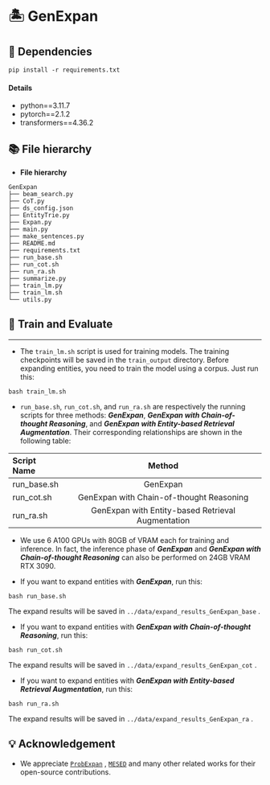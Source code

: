 # 🏝️ GenExpan



## 🔬 Dependencies

```shell
pip install -r requirements.txt
```

#### Details

- python==3.11.7
- pytorch==2.1.2
- transformers==4.36.2

## 📚 File hierarchy

- **File hierarchy**

```
GenExpan
├── beam_search.py
├── CoT.py
├── ds_config.json
├── EntityTrie.py
├── Expan.py
├── main.py
├── make_sentences.py
├── README.md
├── requirements.txt
├── run_base.sh
├── run_cot.sh
├── run_ra.sh
├── summarize.py
├── train_lm.py
├── train_lm.sh
└── utils.py

```



## 🚀 Train and Evaluate

---

- The `train_lm.sh` script is used for training models. The training checkpoints will be saved in the `train_output` directory. Before expanding entities, you need to train the model using a corpus. Just run this:

```shell
bash train_lm.sh
```



- `run_base.sh`, `run_cot.sh`, and `run_ra.sh` are respectively the running scripts for three methods: ***GenExpan***, ***GenExpan with Chain-of-thought Reasoning***, and ***GenExpan with Entity-based Retrieval Augmentation***. Their corresponding relationships are shown in the following table:

| Script Name |                      Method                       |
| :---------- | :-----------------------------------------------: |
| run_base.sh |                     GenExpan                      |
| run_cot.sh  |     GenExpan with Chain-of-thought Reasoning      |
| run_ra.sh   | GenExpan with Entity-based Retrieval Augmentation |



- We use 6 A100 GPUs with 80GB of VRAM each for training and inference. In fact, the inference phase of  ***GenExpan*** and ***GenExpan with Chain-of-thought Reasoning*** can also be performed on 24GB VRAM RTX 3090.



- If you want to expand entities with ***GenExpan***, run this:

```shell
bash run_base.sh
```

The expand results will be saved in `../data/expand_results_GenExpan_base` .



- If you want to expand entities with ***GenExpan with Chain-of-thought Reasoning***, run this:

```shell
bash run_cot.sh
```

The expand results will be saved in `../data/expand_results_GenExpan_cot` .



- If you want to expand entities with ***GenExpan with Entity-based Retrieval Augmentation***,  run this:

```shell
bash run_ra.sh
```

The expand results will be saved in `../data/expand_results_GenExpan_ra` .





## 💡 Acknowledgement

- We appreciate  [```ProbExpan```](https://github.com/geekjuruo/ProbExpan) , [`MESED`](https://github.com/THUKElab/MESED) and many other related works for their open-source contributions.

